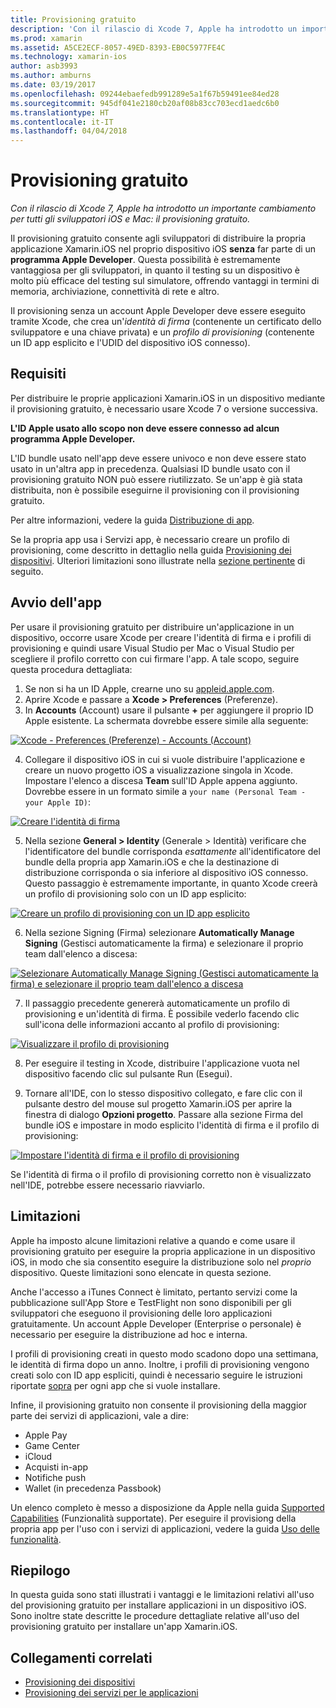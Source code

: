 ```yaml
---
title: Provisioning gratuito
description: 'Con il rilascio di Xcode 7, Apple ha introdotto un importante cambiamento per tutti gli sviluppatori iOS e Mac: il provisioning gratuito.'
ms.prod: xamarin
ms.assetid: A5CE2ECF-8057-49ED-8393-EB0C5977FE4C
ms.technology: xamarin-ios
author: asb3993
ms.author: amburns
ms.date: 03/19/2017
ms.openlocfilehash: 09244ebaefedb991289e5a1f67b59491ee84ed28
ms.sourcegitcommit: 945df041e2180cb20af08b83cc703ecd1aedc6b0
ms.translationtype: HT
ms.contentlocale: it-IT
ms.lasthandoff: 04/04/2018
---
```

# <a name="free-provisioning"></a>Provisioning gratuito

_Con il rilascio di Xcode 7, Apple ha introdotto un importante cambiamento per tutti gli sviluppatori iOS e Mac: il provisioning gratuito._

Il provisioning gratuito consente agli sviluppatori di distribuire la propria applicazione Xamarin.iOS nel proprio dispositivo iOS **senza** far parte di un **programma Apple Developer**. Questa possibilità è estremamente vantaggiosa per gli sviluppatori, in quanto il testing su un dispositivo è molto più efficace del testing sul simulatore, offrendo vantaggi in termini di memoria, archiviazione, connettività di rete e altro.

Il provisioning senza un account Apple Developer deve essere eseguito tramite Xcode, che crea un'*identità di firma* (contenente un certificato dello sviluppatore e una chiave privata) e un *profilo di provisioning* (contenente un ID app esplicito e l'UDID del dispositivo iOS connesso).

## <a name="requirements"></a>Requisiti

Per distribuire le proprie applicazioni Xamarin.iOS in un dispositivo mediante il provisioning gratuito, è necessario usare Xcode 7 o versione successiva.

**L'ID Apple usato allo scopo non deve essere connesso ad alcun programma Apple Developer.**

L'ID bundle usato nell'app deve essere univoco e non deve essere stato usato in un'altra app in precedenza. Qualsiasi ID bundle usato con il provisioning gratuito NON può essere riutilizzato. Se un'app è già stata distribuita, non è possibile eseguirne il provisioning con il provisioning gratuito. 

Per altre informazioni, vedere la guida [Distribuzione di app](~/ios/deploy-test/app-distribution/index.md).

Se la propria app usa i Servizi app, è necessario creare un profilo di provisioning, come descritto in dettaglio nella guida [Provisioning dei dispositivi](~/ios/get-started/installation/device-provisioning/index.md#appservices). Ulteriori limitazioni sono illustrate nella [sezione pertinente](#limitations) di seguito.


## <a name="a-namelaunching--launching-your-app"></a><a name="launching" /> Avvio dell'app

Per usare il provisioning gratuito per distribuire un'applicazione in un dispositivo, occorre usare Xcode per creare l'identità di firma e i profili di provisioning e quindi usare Visual Studio per Mac o Visual Studio per scegliere il profilo corretto con cui firmare l'app. A tale scopo, seguire questa procedura dettagliata:

1. Se non si ha un ID Apple, crearne uno su [appleid.apple.com](https://appleid.apple.com/account).
2. Aprire Xcode e passare a **Xcode > Preferences** (Preferenze).
3. In **Accounts** (Account) usare il pulsante **+** per aggiungere il proprio ID Apple esistente. La schermata dovrebbe essere simile alla seguente:

  [![](free-provisioning-images/launchapp1.png "Xcode - Preferences (Preferenze) - Accounts (Account)")](free-provisioning-images/launchapp1.png#lightbox)

4. Collegare il dispositivo iOS in cui si vuole distribuire l'applicazione e creare un nuovo progetto iOS a visualizzazione singola in Xcode. Impostare l'elenco a discesa **Team** sull'ID Apple appena aggiunto. Dovrebbe essere in un formato simile a `your name (Personal Team - your Apple ID)`:

  [![](free-provisioning-images/launchapp2.png "Creare l'identità di firma")](free-provisioning-images/launchapp2.png#lightbox)

5. Nella sezione **General > Identity** (Generale > Identità) verificare che l'identificatore del bundle corrisponda _esattamente_ all'identificatore del bundle della propria app Xamarin.iOS e che la destinazione di distribuzione corrisponda o sia inferiore al dispositivo iOS connesso. Questo passaggio è estremamente importante, in quanto Xcode creerà un profilo di provisioning solo con un ID app esplicito:

  [![](free-provisioning-images/launchapp5.png "Creare un profilo di provisioning con un ID app esplicito")](free-provisioning-images/launchapp5.png#lightbox)

6. Nella sezione Signing (Firma) selezionare **Automatically Manage Signing** (Gestisci automaticamente la firma) e selezionare il proprio team dall'elenco a discesa:

  [![](free-provisioning-images/launchapp6.png "Selezionare Automatically Manage Signing (Gestisci automaticamente la firma) e selezionare il proprio team dall'elenco a discesa")](free-provisioning-images/launchapp6.png#lightbox)

7. Il passaggio precedente genererà automaticamente un profilo di provisioning e un'identità di firma. È possibile vederlo facendo clic sull'icona delle informazioni accanto al profilo di provisioning:

  [![](free-provisioning-images/launchapp7.png "Visualizzare il profilo di provisioning")](free-provisioning-images/launchapp7.png#lightbox)

8. Per eseguire il testing in Xcode, distribuire l'applicazione vuota nel dispositivo facendo clic sul pulsante Run (Esegui).

9. Tornare all'IDE, con lo stesso dispositivo collegato, e fare clic con il pulsante destro del mouse sul progetto Xamarin.iOS per aprire la finestra di dialogo **Opzioni progetto**. Passare alla sezione Firma del bundle iOS e impostare in modo esplicito l'identità di firma e il profilo di provisioning:

  [![](free-provisioning-images/launchapp8.png "Impostare l'identità di firma e il profilo di provisioning")](free-provisioning-images/launchapp8.png#lightbox)

Se l'identità di firma o il profilo di provisioning corretto non è visualizzato nell'IDE, potrebbe essere necessario riavviarlo.


## <a name="a-namelimitations-limitations"></a><a name="limitations" />Limitazioni

Apple ha imposto alcune limitazioni relative a quando e come usare il provisioning gratuito per eseguire la propria applicazione in un dispositivo iOS, in modo che sia consentito eseguire la distribuzione solo nel *proprio* dispositivo. Queste limitazioni sono elencate in questa sezione.

Anche l'accesso a iTunes Connect è limitato, pertanto servizi come la pubblicazione sull'App Store e TestFlight non sono disponibili per gli sviluppatori che eseguono il provisioning delle loro applicazioni gratuitamente. Un account Apple Developer (Enterprise o personale) è necessario per eseguire la distribuzione ad hoc e interna.

I profili di provisioning creati in questo modo scadono dopo una settimana, le identità di firma dopo un anno. Inoltre, i profili di provisioning vengono creati solo con ID app espliciti, quindi è necessario seguire le istruzioni riportate [sopra](#launching) per ogni app che si vuole installare.

Infine, il provisioning gratuito non consente il provisioning della maggior parte dei servizi di applicazioni, vale a dire:

- Apple Pay
- Game Center
- iCloud
- Acquisti in-app
- Notifiche push
- Wallet (in precedenza Passbook)

Un elenco completo è messo a disposizione da Apple nella guida [Supported Capabilities](https://developer.apple.com/library/prerelease/ios/documentation/IDEs/Conceptual/AppDistributionGuide/SupportedCapabilities/SupportedCapabilities.html#//apple_ref/doc/uid/TP40012582-CH38-SW1) (Funzionalità supportate). Per eseguire il provisiong della propria app per l'uso con i servizi di applicazioni, vedere la guida [Uso delle funzionalità](~/ios/deploy-test/provisioning/capabilities/index.md).


## <a name="summary"></a>Riepilogo

In questa guida sono stati illustrati i vantaggi e le limitazioni relativi all'uso del provisioning gratuito per installare applicazioni in un dispositivo iOS. Sono inoltre state descritte le procedure dettagliate relative all'uso del provisioning gratuito per installare un'app Xamarin.iOS.

## <a name="related-links"></a>Collegamenti correlati

- [Provisioning dei dispositivi](~/ios/get-started/installation/device-provisioning/index.md)
- [Provisioning dei servizi per le applicazioni](~/ios/get-started/installation/device-provisioning/index.md#appservices)

